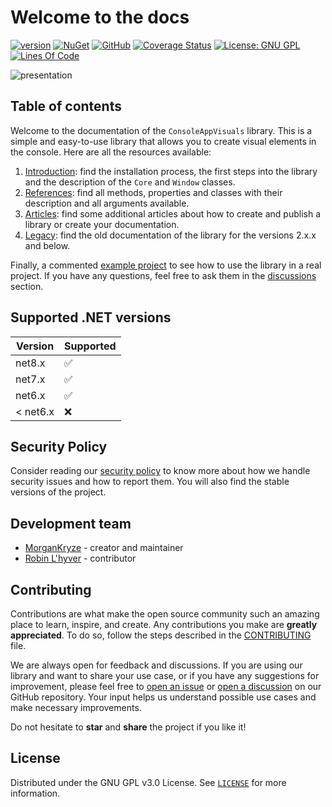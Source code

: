 # Welcome to the docs

[![version](https://img.shields.io/nuget/v/ConsoleAppVisuals.svg?label=version)](https://www.nuget.org/packages/ConsoleAppVisuals/) [![NuGet](https://img.shields.io/nuget/dt/ConsoleAppVisuals.svg)](https://www.nuget.org/packages/ConsoleAppVisuals/) [![GitHub](https://img.shields.io/github/stars/MorganKryze/consoleappvisuals.svg?style=flat&logo=github&colorB=yellow&label=stars)](https://github.com/MorganKryze/ConsoleAppVisuals) [![Coverage Status](https://coveralls.io/repos/github/MorganKryze/ConsoleAppVisuals/badge.svg?branch=main)](https://coveralls.io/github/MorganKryze/ConsoleAppVisuals?branch=main) [![License: GNU GPL](https://img.shields.io/badge/License-GNU_GPL-orange.svg)](https://github.com/MorganKryze/ConsoleAppVisuals/blob/main/LICENSE) [![Lines Of Code](https://tokei.rs/b1/github/MorganKryze/ConsoleAppVisuals)](https://github.com/MorganKryze/ConsoleAppVisuals/blob/main/src/ConsoleAppVisuals)

![presentation](assets/vid/gif/presentation.gif)

## Table of contents

Welcome to the documentation of the `ConsoleAppVisuals` library. This is a simple and easy-to-use library that allows you to create visual elements in the console. Here are all the resources available:

1. [Introduction](/ConsoleAppVisuals/introduction/basic_concepts.html): find the installation process, the first steps into the library and the description of the `Core` and `Window` classes.
2. [References](/ConsoleAppVisuals/references/index.html): find all methods, properties and classes with their description and all arguments available.
3. [Articles](/ConsoleAppVisuals/articles/index.html): find some additional articles about how to create and publish a library or create your documentation.
4. [Legacy](/ConsoleAppVisuals/legacy/index.html): find the old documentation of the library for the versions 2.x.x and below.

Finally, a commented [example project](https://github.com/MorganKryze/ConsoleAppVisuals/blob/main/example/) to see how to use the library in a real project. If you have any questions, feel free to ask them in the [discussions](https://github.com/MorganKryze/ConsoleAppVisuals/discussions) section.

## Supported .NET versions

| Version  | Supported          |
| -------- | ------------------ |
| net8.x   | :white_check_mark: |
| net7.x   | :white_check_mark: |
| net6.x   | :white_check_mark: |
| < net6.x | :x:                |

## Security Policy

Consider reading our [security policy](https://github.com/MorganKryze/ConsoleAppVisuals/blob/main/SECURITY.md) to know more about how we handle security issues and how to report them. You will also find the stable versions of the project.

## Development team

- [MorganKryze](https://github.com/MorganKryze) - creator and maintainer
- [Robin L'hyver](https://github.com/robinmoon2) - contributor

## Contributing

Contributions are what make the open source community such an amazing place to learn, inspire, and create. Any contributions you make are **greatly appreciated**. To do so, follow the steps described in the [CONTRIBUTING](https://github.com/MorganKryze/ConsoleAppVisuals/blob/main/CONTRIBUTING.md) file.

We are always open for feedback and discussions. If you are using our library and want to share your use case, or if you have any suggestions for improvement, please feel free to [open an issue](https://github.com/MorganKryze/ConsoleAppVisuals/issues) or [open a discussion](https://github.com/MorganKryze/ConsoleAppVisuals/discussions) on our GitHub repository. Your input helps us understand possible use cases and make necessary improvements.

Do not hesitate to **star** and **share** the project if you like it!

## License

Distributed under the GNU GPL v3.0 License. See [`LICENSE`](https://github.com/MorganKryze/ConsoleAppVisuals/blob/main/LICENSE) for more information.
